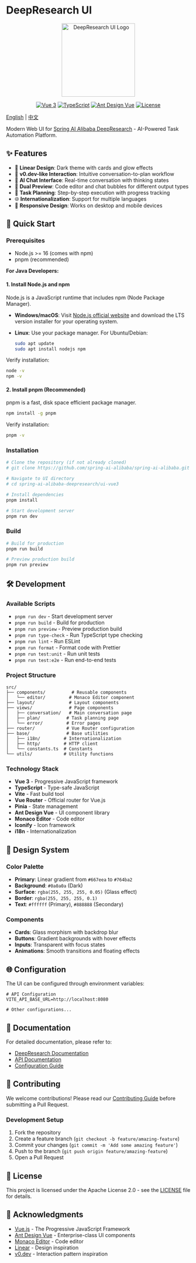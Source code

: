 # DeepResearch UI

<p align="center">
  <img src="./public/logo.png" alt="DeepResearch UI Logo" width="200"/>
</p>

<p align="center">
  <a href="https://vuejs.org/"><img src="https://img.shields.io/badge/vue-3.x-brightgreen.svg" alt="Vue 3"></a>
  <a href="https://www.typescriptlang.org/"><img src="https://img.shields.io/badge/typescript-5.x-blue.svg" alt="TypeScript"></a>
  <a href="https://ant.design/"><img src="https://img.shields.io/badge/UI-Ant%20Design%20Vue-blue" alt="Ant Design Vue"></a>
  <a href="./LICENSE"><img src="https://img.shields.io/badge/license-Apache%202.0-blue.svg" alt="License"></a>
</p>

[English](./README.md) | [中文](./README-zh.md)

Modern Web UI for [Spring AI Alibaba DeepResearch](../README.md) - AI-Powered Task Automation Platform.

## ✨ Features

- 🎨 **Linear Design**: Dark theme with cards and glow effects
- 💬 **v0.dev-like Interaction**: Intuitive conversation-to-plan workflow
- 🤖 **AI Chat Interface**: Real-time conversation with thinking states
- 📝 **Dual Preview**: Code editor and chat bubbles for different output types
- 🎯 **Task Planning**: Step-by-step execution with progress tracking
- 🌐 **Internationalization**: Support for multiple languages
- 📱 **Responsive Design**: Works on desktop and mobile devices

## 🚀 Quick Start

### Prerequisites

- Node.js >= 16 (comes with npm)
- pnpm (recommended)

**For Java Developers:**

#### 1. Install Node.js and npm

Node.js is a JavaScript runtime that includes npm (Node Package Manager).

- **Windows/macOS**: 
  Visit [Node.js official website](https://nodejs.org/) and download the LTS version installer for your operating system.
- **Linux**: 
  Use your package manager. For Ubuntu/Debian:

  ```bash
  sudo apt update
  sudo apt install nodejs npm
  ```

Verify installation:

```bash
node -v
npm -v
```

#### 2. Install pnpm (Recommended)

pnpm is a fast, disk space efficient package manager.

```bash
npm install -g pnpm
```

Verify installation:

```bash
pnpm -v
```

### Installation

```bash
# Clone the repository (if not already cloned)
# git clone https://github.com/spring-ai-alibaba/spring-ai-alibaba.git

# Navigate to UI directory
# cd spring-ai-alibaba-deepresearch/ui-vue3

# Install dependencies
pnpm install

# Start development server
pnpm run dev
```

### Build

```bash
# Build for production
pnpm run build

# Preview production build
pnpm run preview
```

## 🛠️ Development

### Available Scripts

- `pnpm run dev` - Start development server
- `pnpm run build` - Build for production
- `pnpm run preview` - Preview production build
- `pnpm run type-check` - Run TypeScript type checking
- `pnpm run lint` - Run ESLint
- `pnpm run format` - Format code with Prettier
- `pnpm run test:unit` - Run unit tests
- `pnpm run test:e2e` - Run end-to-end tests

### Project Structure

```
src/
├── components/          # Reusable components
│   └── editor/         # Monaco Editor component
├── layout/             # Layout components
├── views/              # Page components
│   ├── conversation/   # Main conversation page
│   ├── plan/          # Task planning page
│   └── error/         # Error pages
├── router/            # Vue Router configuration
├── base/              # Base utilities
│   ├── i18n/         # Internationalization
│   ├── http/         # HTTP client
│   └── constants.ts  # Constants
└── utils/            # Utility functions
```

### Technology Stack

- **Vue 3** - Progressive JavaScript framework
- **TypeScript** - Type-safe JavaScript
- **Vite** - Fast build tool
- **Vue Router** - Official router for Vue.js
- **Pinia** - State management
- **Ant Design Vue** - UI component library
- **Monaco Editor** - Code editor
- **Iconify** - Icon framework
- **i18n** - Internationalization

## 🎨 Design System

### Color Palette

- **Primary**: Linear gradient from `#667eea` to `#764ba2`
- **Background**: `#0a0a0a` (Dark)
- **Surface**: `rgba(255, 255, 255, 0.05)` (Glass effect)
- **Border**: `rgba(255, 255, 255, 0.1)`
- **Text**: `#ffffff` (Primary), `#888888` (Secondary)

### Components

- **Cards**: Glass morphism with backdrop blur
- **Buttons**: Gradient backgrounds with hover effects
- **Inputs**: Transparent with focus states
- **Animations**: Smooth transitions and floating effects

## 🌐 Configuration

The UI can be configured through environment variables:

```env
# API Configuration
VITE_API_BASE_URL=http://localhost:8080

# Other configurations...
```

## 📖 Documentation

For detailed documentation, please refer to:

- [DeepResearch Documentation](../README.md)
- [API Documentation](./docs/api.md)
- [Configuration Guide](./docs/configuration.md)

## 🤝 Contributing

We welcome contributions! Please read our [Contributing Guide](../../CONTRIBUTING.md) before submitting a Pull Request.

### Development Setup

1. Fork the repository
2. Create a feature branch (`git checkout -b feature/amazing-feature`)
3. Commit your changes (`git commit -m 'Add some amazing feature'`)
4. Push to the branch (`git push origin feature/amazing-feature`)
5. Open a Pull Request

## 📄 License

This project is licensed under the Apache License 2.0 - see the [LICENSE](../../LICENSE) file for details.

## 🙏 Acknowledgments

- [Vue.js](https://vuejs.org/) - The Progressive JavaScript Framework
- [Ant Design Vue](https://antdv.com/) - Enterprise-class UI components
- [Monaco Editor](https://microsoft.github.io/monaco-editor/) - Code editor
- [Linear](https://linear.app/) - Design inspiration
- [v0.dev](https://v0.dev/) - Interaction pattern inspiration
